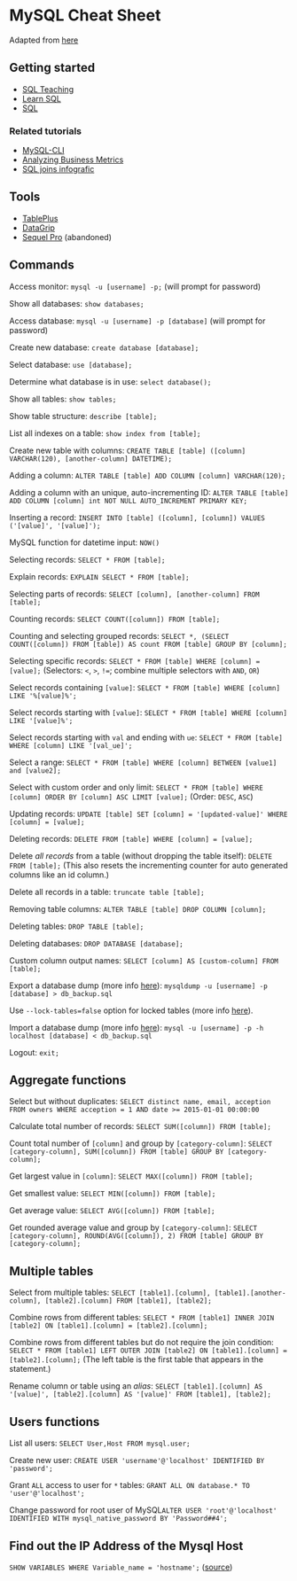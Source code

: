 # MySQL Cheat Sheet

Adapted from [here](https://gist.github.com/hofmannsven/9164408)

## Getting started
- [SQL Teaching](http://www.sqlteaching.com/)
- [Learn SQL](https://www.codecademy.com/learn/learn-sql)
- [SQL](https://www.codecademy.com/catalog/language/sql)

### Related tutorials
- [MySQL-CLI](https://www.youtube.com/playlist?list=PLfdtiltiRHWEw4-kRrh1ZZy_3OcQxTn7P)
- [Analyzing Business Metrics](https://www.codecademy.com/learn/sql-analyzing-business-metrics)
- [SQL joins infografic](https://www.codeproject.com/Articles/33052/Visual-Representation-of-SQL-Joins)

## Tools
- [TablePlus](https://tableplus.io/)
- [DataGrip](https://www.jetbrains.com/datagrip/)
- [Sequel Pro](http://www.sequelpro.com/) (abandoned)

## Commands
Access monitor: `mysql -u [username] -p;` (will prompt for password)

Show all databases: `show databases;`

Access database: `mysql -u [username] -p [database]` (will prompt for password)

Create new database: `create database [database];`

Select database: `use [database];`

Determine what database is in use: `select database();`

Show all tables: `show tables;`

Show table structure: `describe [table];`

List all indexes on a table: `show index from [table];`

Create new table with columns: `CREATE TABLE [table] ([column] VARCHAR(120), [another-column] DATETIME);`

Adding a column: `ALTER TABLE [table] ADD COLUMN [column] VARCHAR(120);`

Adding a column with an unique, auto-incrementing ID: `ALTER TABLE [table] ADD COLUMN [column] int NOT NULL AUTO_INCREMENT PRIMARY KEY;`

Inserting a record: `INSERT INTO [table] ([column], [column]) VALUES ('[value]', '[value]');`

MySQL function for datetime input: `NOW()`

Selecting records: `SELECT * FROM [table];`

Explain records: `EXPLAIN SELECT * FROM [table];`

Selecting parts of records: `SELECT [column], [another-column] FROM [table];`

Counting records: `SELECT COUNT([column]) FROM [table];`

Counting and selecting grouped records: `SELECT *, (SELECT COUNT([column]) FROM [table]) AS count FROM [table] GROUP BY [column];`

Selecting specific records: `SELECT * FROM [table] WHERE [column] = [value];` (Selectors: `<`, `>`, `!=`; combine multiple selectors with `AND`, `OR`)

Select records containing `[value]`: `SELECT * FROM [table] WHERE [column] LIKE '%[value]%';`

Select records starting with `[value]`: `SELECT * FROM [table] WHERE [column] LIKE '[value]%';`

Select records starting with `val` and ending with `ue`: `SELECT * FROM [table] WHERE [column] LIKE '[val_ue]';`

Select a range: `SELECT * FROM [table] WHERE [column] BETWEEN [value1] and [value2];`

Select with custom order and only limit: `SELECT * FROM [table] WHERE [column] ORDER BY [column] ASC LIMIT [value];` (Order: `DESC`, `ASC`)

Updating records: `UPDATE [table] SET [column] = '[updated-value]' WHERE [column] = [value];`

Deleting records: `DELETE FROM [table] WHERE [column] = [value];`

Delete *all records* from a table (without dropping the table itself): `DELETE FROM [table];`
(This also resets the incrementing counter for auto generated columns like an id column.)

Delete all records in a table: `truncate table [table];`

Removing table columns: `ALTER TABLE [table] DROP COLUMN [column];`

Deleting tables: `DROP TABLE [table];`

Deleting databases: `DROP DATABASE [database];`

Custom column output names: `SELECT [column] AS [custom-column] FROM [table];`

Export a database dump (more info [here](http://stackoverflow.com/a/21091197/1815847)): `mysqldump -u [username] -p [database] > db_backup.sql`

Use `--lock-tables=false` option for locked tables (more info [here](http://stackoverflow.com/a/104628/1815847)).

Import a database dump (more info [here](http://stackoverflow.com/a/21091197/1815847)): `mysql -u [username] -p -h localhost [database] < db_backup.sql`

Logout: `exit;`

## Aggregate functions
Select but without duplicates: `SELECT distinct name, email, acception FROM owners WHERE acception = 1 AND date >= 2015-01-01 00:00:00`

Calculate total number of records: `SELECT SUM([column]) FROM [table];`

Count total number of `[column]` and group by `[category-column]`: `SELECT [category-column], SUM([column]) FROM [table] GROUP BY [category-column];`

Get largest value in `[column]`: `SELECT MAX([column]) FROM [table];`

Get smallest value: `SELECT MIN([column]) FROM [table];`

Get average value: `SELECT AVG([column]) FROM [table];`

Get rounded average value and group by `[category-column]`: `SELECT [category-column], ROUND(AVG([column]), 2) FROM [table] GROUP BY [category-column];`

## Multiple tables
Select from multiple tables: `SELECT [table1].[column], [table1].[another-column], [table2].[column] FROM [table1], [table2];`

Combine rows from different tables: `SELECT * FROM [table1] INNER JOIN [table2] ON [table1].[column] = [table2].[column];`

Combine rows from different tables but do not require the join condition: `SELECT * FROM [table1] LEFT OUTER JOIN [table2] ON [table1].[column] = [table2].[column];` (The left table is the first table that appears in the statement.)

Rename column or table using an _alias_: `SELECT [table1].[column] AS '[value]', [table2].[column] AS '[value]' FROM [table1], [table2];`

## Users functions
List all users: `SELECT User,Host FROM mysql.user;`

Create new user: `CREATE USER 'username'@'localhost' IDENTIFIED BY 'password';`

Grant `ALL` access to user for `*` tables: `GRANT ALL ON database.* TO 'user'@'localhost';`

Change password for root user of MySQL`ALTER USER 'root'@'localhost' IDENTIFIED WITH mysql_native_password BY 'Password##4';`

## Find out the IP Address of the Mysql Host
`SHOW VARIABLES WHERE Variable_name = 'hostname';` ([source](http://serverfault.com/a/129646))